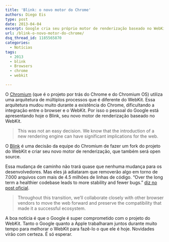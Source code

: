 ```yaml
---
title: 'Blink: o novo motor do Chrome'
authors: Diego Eis
type: post
date: 2013-04-04
excerpt: Google cria seu próprio motor de renderização baseado no WebKit.
url: /blink-o-novo-motor-do-chrome/
dsq_thread_id: 1185565870
categories:
  - Notícias
tags:
  - 2013
  - blink
  - Browsers
  - chrome
  - webkit

---
```

O [Chromium][1] (que é o projeto por trás do Chrome e do Chromium OS) utiliza uma arquitetura de múltiplos processos que é diferente do WebKit. Essa arquitetura mudou muito durante a existência do Chrome, dificultando a integração entre o browser e o WebKit. Por isso o pessoal do Google está apresentando hoje o Blink, seu novo motor de renderização baseado no WebKit.

> This was not an easy decision. We know that the introduction of a new rendering engine can have significant implications for the web.

O [Blink][2] é uma decisão da equipe do Chromium de fazer um fork do projeto do WebKit e criar seu novo motor de renderização, que também será open source.

Essa mudança de caminho não trará quase que nenhuma mudança para os desenvolvedores. Mas eles já adiataram que removerão algo em torno de 7.000 arquivos com mais de 4.5 milhões de linhas de código. &#8220;Over the long term a healthier codebase leads to more stability and fewer bugs.&#8221; [diz no post oficial][3].

> Throughout this transition, we’ll collaborate closely with other browser vendors to move the web forward and preserve the compatibility that made it a successful ecosystem. 

A boa notícia é que o Google é super comprometido com o projeto do WebKit. Tanto o Google quanto a Apple trabalharam juntos durante muito tempo para melhorar o WebKit para fazê-lo o que ele é hoje. Novidades virão com certeza. É só esperar.

 [1]: https://www.chromium.org/
 [2]: https://www.chromium.org/blink
 [3]: https://blog.chromium.org/2013/04/blink-rendering-engine-for-chromium.html